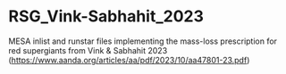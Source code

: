 # RSG_Vink-Sabhahit_2023
MESA inlist and runstar files implementing the mass-loss prescription for red supergiants from Vink &amp; Sabhahit 2023 (https://www.aanda.org/articles/aa/pdf/2023/10/aa47801-23.pdf)
